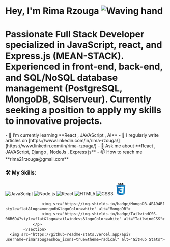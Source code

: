  <h1><b>Hey, I'm Rima Rzouga</b> <img src="https://media.giphy.com/media/hvRJCLFzcasrR4ia7z/giphy.gif" width="35" alt="Waving hand"></h1>
 <h1>Passionate Full Stack Developer specialized in JavaScript, react, and Express.js (MEAN-STACK). Experienced in front-end, back-end, and SQL/NoSQL database management (PostgreSQL, MongoDB, SQlserveur). Currently seeking a position to apply my skills to innovative projects.</h1>
 <section id="skills" class="card">
  - 🌱 I’m currently learning **React , JAVAScript , AI**
  - 📝 I regularly write articles on [https://www.linkedin.com/in/rima-rzouga/](https://www.linkedin.com/in/rima-rzouga/)
  - 💬 Ask me about **React , JAVAScript, Django , NodeJs , Express js**
  - 📫 How to reach me **rima21rzouga@gmail.com**
                <h3>🛠️ My Skills:</h3>
                <p class="skills">
                    <img src="https://img.shields.io/badge/JavaScript-F7DF1E?style=flat&logo=javascript&logoColor=black" alt="JavaScript">
                    <img src="https://img.shields.io/badge/Node.js-43853D?style=flat&logo=node.js&logoColor=white" alt="Node.js">
                    <img src="https://img.shields.io/badge/React-61DAFB?style=flat&logo=react&logoColor=black" alt="React">
                    <img src="https://img.shields.io/badge/HTML5-E34F26?style=flat&logo=html5&logoColor=white" alt="HTML5">
                    <img src="https://img.shields.io/badge/CSS3-1572B6?style=flat&logo=css3&logoColor=white" alt="CSS3">
                  <a href="https://www.w3schools.com/css/" target="_blank" rel="noreferrer"> 
<img src="https://raw.githubusercontent.com/devicons/devicon/master/icons/css3/css3-original-wordmark.svg" alt="css3" width="40" height="40"/> </a> 

                    <img src="https://img.shields.io/badge/MongoDB-4EA94B?style=flat&logo=mongodb&logoColor=white" alt="MongoDB">
                    <img src="https://img.shields.io/badge/TailwindCSS-06B6D4?style=flat&logo=tailwindcss&logoColor=white" alt="TailwindCSS">
                </p>
            </section>
      <img src="https://github-readme-stats.vercel.app/api?username=rimarzouga&show_icons=true&theme=radical" alt="GitHub Stats">
<!---  https://github-readme-stats.vercel.app/api?username=rimarzouga&show_icons=true&theme=radical
👋 Hi, I’m @rimarzouga
- 👀 I’m interested in ...
- 🌱 I’m currently learning ...
- 💞️ I’m looking to collaborate on ...
- 📫 How to reach me ...
- 😄 Pronouns: ...
- ⚡ Fun fact: ...-->

<!---
rimarzouga/rimarzouga is a ✨ special ✨ repository because its `README.md` (this file) appears on your GitHub profile.
You can click the Preview link to take a look at your changes.
--->
